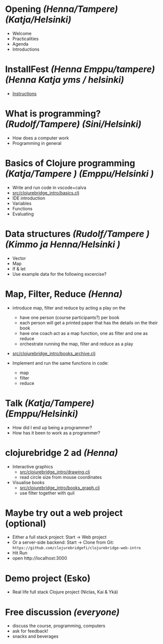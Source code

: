 # Opening _(Henna/Tampere)_ _(Katja/Helsinki)_

- Welcome
- Practicalities
- Agenda
- Introductions

# InstallFest _(Henna Emppu/tampere)_ _(Henna Katja yms / helsinki)_

- [Instructions](https://github.com/clojurebridgefi/clojurebridge22-materials/blob/main/clojurebridge/doc/install-from-internet.md)

# What is programming? _(Rudolf/Tampere)_ _(Sini/Helsinki)_

- How does a computer work
- Programming in general

# Basics of Clojure programming _(Katja/Tampere )_ _(Emppu/Helsinki )_

- Write and run code in vscode+calva
- [src/clojurebridge_intro/basics.clj](../src/clojurebridge_intro/basics.clj)
- IDE introduction
- Variables
- Functions
- Evaluating

# Data structures _(Rudolf/Tampere )_ _(Kimmo ja Henna/Helsinki )_

- Vector
- Map
- If & let
- Use example data for the following excercise?

# Map, Filter, Reduce _(Henna)_

- introduce map, filter and reduce by acting a play on the

  - have one person (course participants?) per book
  - each person will get a printed paper that has the details on the their book
  - have one coach act as a map function, one as filter and one as reduce
  - orchestrate running the map, filter and reduce as a play

- [src/clojurebridge_intro/books_archive.clj](../src/clojurebridge_intro/books_archive.clj)
- Implement and run the same functions in code:
  - map
  - filter
  - reduce

# Talk _(Katja/Tampere)_ _(Emppu/Helsinki)_

- How did I end up being a programmer?
- How has it been to work as a programmer?

# clojurebridge 2 ad _(Henna)_

- Interactive graphics
  - [src/clojurebridge_intro/drawing.clj](../src/clojurebridge_intro/drawing.clj)
  - read circle size from mouse coordinates
- Visualise books
  - [src/clojurebridge_intro/books_graph.clj](../src/clojurebridge_intro/books_graph.clj)
  - use filter together with quil

# Maybe try out a web project (optional)

- Either a full stack project: Start → Web project
- Or a server-side backend: Start → Clone from Git:
`https://github.com/clojurebridgefi/clojurebridge-web-intro`
- Hit Run
- open http://localhost:3000

# Demo project (Esko)

- Real life full stack Clojure project (Niclas, Kai & Ykä)

# Free discussion _(everyone)_

- discuss the course, programming, computers
- ask for feedback!
- snacks and beverages
